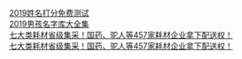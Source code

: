   
[2019姓名打分免费测试](http://www.dianyue.me/archives/321/kejfrbfm1qwf60gl/)  
[2019男孩名字库大全集](http://www.dianyue.me/archives/321/8lp7wm0hw6tlc8dc/)  
[七大类耗材省级集采！国药、驼人等457家耗材企业拿下配送权！](http://www.dianyue.me/archives/798/ok26oo7531sm0xa7/)  
[七大类耗材省级集采！国药、驼人等457家耗材企业拿下配送权！](http://www.dianyue.me/archives/443/umqoh4d41ut19rrx/)